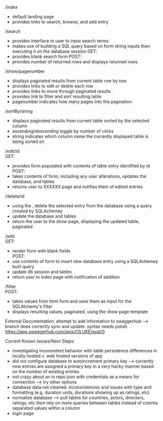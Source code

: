 /index  
- default landing page
- provides links to search, browse, and add entry

/search  
- provides interface to user to input search terms
- makes use of building a SQL query based on form string inputs then executing it on the database session
GET:   
- provides blank search form
POST:   
- provides number of returned rows and displays returned rows

/show/pagenumber  
- displays paginated results from current table row by row
- provides links to edit or delete each row
- provides links to move through paginated results
- provides link to filter and sort resulting table
- pagenumber indicates how many pages into the pagination

/sortBy/string  
- displays paginated results from current table sorted by the selected column
- ascending/descending toggle by number of clicks
- string indicates which column name the currently displayed table is being sorted on

/edit/id  
GET:  
- provides form populated with contents of table entry identified by id
POST:  
- takes contents of form, including any user alterations, updates the database, and tables
- returns user to XXXXXX page and notifies them of edited entries

/delete/id  
- using the <id>, delete the selected entry from the database using a query created by SQLAchemey
- update the database and tables
- return the user to the show page, displaying the updated table, paginated

/add  
GET:  
- render form with blank fields  
POST:  
- use contents of form to insert new database entry using a SQLAchemey built query
- update db session and tables
- return user to index page with notification of addition

/filter  
POST:  
- takes values from html form and uses them as input for the SQLAlchemy's filter
- displays resulting values, paginated, using the show page template

External Documentation:
attempt to add information to swaggerhub --> branch does correctly sync and update. syntax needs polish
https://app.swaggerhub.com/apis/CILUKE/eval/0 


Current Known Issues/Next Steps:  
- investigating inconsistent behavior with table persistence differences in locally hosted v. web hosted versions of app
- did not configure database to autoincrement primary key --> currently new entries are assigned a primary key in a very hacky manner based on the number of existing entries
- not crazy about an in repo json with credentials as a means for connection --> try other options
- database data not cleaned. inconsistencies and issues with type and formatting (e.g. duration units, durations showing up as ratings, etc)
- normalize database --> pull tables for countries, actors, directors, ratings, etc then rely on more queries between tables instead of comma separated values within a column
- login page